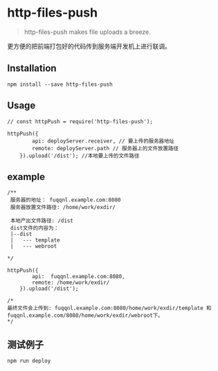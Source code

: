 # http-files-push

> http-files-push makes file uploads a breeze.


更方便的把前端打包好的代码传到服务端开发机上进行联调。

## Installation
```
npm install --save http-files-push
```

## Usage

```
// const httpPush = require('http-files-push');

httpPush({
        api: deployServer.receiver, // 要上传的服务器地址
        remote: deployServer.path // 服务器上的文件放置路径
    }).upload('/dist'); //本地要上传的文件路径

```

## example

```
/**
 服务器的地址： fuqqnl.example.com:8080
 服务器放置文件路径: /home/work/exdir/

 本地产出文件路径: /dist
 dist文件的内容为：
 |--dist
 |   --- template
 |   --- webroot

*/

httpPush({
        api:  fuqqnl.example.com:8080,
        remote: /home/work/exdir/
    }).upload('/dist');

/*
最终文件会上传到: fuqqnl.example.com:8080/home/work/exdir/template 和
fuqqnl.example.com/8080/home/work/exdir/webroot下。
*/

```

## 测试例子

```
npm run deploy

```
